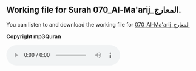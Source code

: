 
## Working file for Surah 070_Al-Ma'arij_المعارج.

You can listen to and download the working file for [070_Al-Ma'arij_المعارج](https://server13.mp3quran.net/husr/070.mp3)

**Copyright mp3Quran**

<audio controls src="https://server13.mp3quran.net/husr/070.mp3"></audio>

